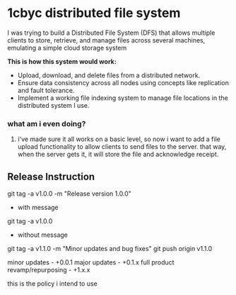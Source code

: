 # 1cbyc distributed file system

I was trying to build a Distributed File System (DFS) that allows multiple clients to store, retrieve, and manage files across several machines, emulating a simple cloud storage system

**This is how this system would work:**
* Upload, download, and delete files from a distributed network.
* Ensure data consistency across all nodes using concepts like replication and fault tolerance.
* Implement a working file indexing system to manage file locations in the distributed system I use.


### what am i even doing?

1. i've made sure it all works on a basic level, so now i want to add a file upload functionality to allow clients to send files to the server. that way, when the server gets it, it will store the file and acknowledge receipt.



## Release Instruction

git tag -a v1.0.0 -m "Release version 1.0.0"
- with message

git tag -a v1.0.0
- without message

git tag -a v1.1.0 -m "Minor updates and bug fixes"
git push origin v1.1.0

minor updates - +0.0.1
major updates - +0.1.x
full product revamp/repurposing - +1.x.x

this is the policy i intend to use